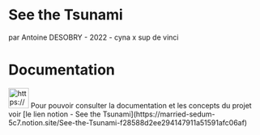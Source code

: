 # See the Tsunami

par Antoine DESOBRY - 2022 - cyna x sup de vinci

# Documentation 

<aside>
<img src="https://www.notion.so/icons/info-alternate_blue.svg" alt="https://www.notion.so/icons/info-alternate_blue.svg" width="40px" />
 Pour pouvoir consulter la documentation et les concepts du projet voir 
 [le lien notion - See the Tsunami](https://married-sedum-5c7.notion.site/See-the-Tsunami-f28588d2ee294147911a51591afc06af)
</aside>

